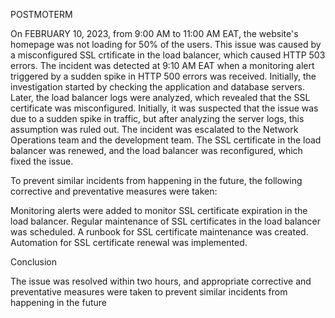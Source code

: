 POSTMOTERM

On FEBRUARY 10, 2023, from 9:00 AM to 11:00 AM EAT, the website's homepage was not loading for 50% of the users. This issue was caused by a misconfigured SSL crtificate in the load balancer, which caused HTTP 503 errors. The incident was detected at 9:10 AM EAT when a monitoring alert triggered by a sudden spike in HTTP 500 errors was received. Initially, the investigation started by checking the application and database servers. Later, the load balancer logs were analyzed, which revealed that the SSL certificate was misconfigured. Initially, it was suspected that the issue was due to a sudden spike in traffic, but after analyzing the server logs, this assumption was ruled out. The incident was escalated to the Network Operations team and the development team. The SSL certificate in the load balancer was renewed, and the load balancer was reconfigured, which fixed the issue.

To prevent similar incidents from happening in the future, the following corrective and preventative measures were taken:

Monitoring alerts were added to monitor SSL certificate expiration in the load balancer.
Regular maintenance of SSL certificates in the load balancer was scheduled.
A runbook for SSL certificate maintenance was created. Automation for SSL certificate renewal was implemented.

Conclusion

The issue was resolved within two hours, and appropriate corrective and preventative measures were taken to prevent similar incidents from happening in the future
